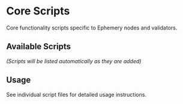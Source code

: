 # Core Scripts

Core functionality scripts specific to Ephemery nodes and validators.

## Available Scripts

*(Scripts will be listed automatically as they are added)*

## Usage

See individual script files for detailed usage instructions.
